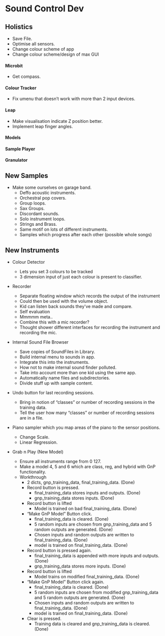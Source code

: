 # Sound Control Dev

## Holistics
* Save File.
* Optimise all sensors.
* Change colour scheme of app
* Change colour scheme/design of max GUI

#### Microbit
* Get compass.

#### Colour Tracker
* Fix umenu that doesn’t work with more than 2 input devices.

#### Leap
* Make visualisation indicate Z position better.
* Implement leap finger angles.

#### Models

#### Sample Player


#### Granulator

## New Samples
* Make some ourselves on garage band.
    * Deffo acoustic instruments.
    * Orchestral pop covers.
    * Group loops.
    * Sax Groups.
    * Discordant sounds.
    * Solo instrument loops.
    * Strings and Brass.
    * Same motif on lots of different instruments.
    * Samples which progress after each other (possible whole songs)


## New Instruments
* Colour Detector
    * Lets you set 3 colours to be tracked
    * 3 dimension input of just each colour is present to classifier.

* Recorder
    * Separate floating window which records the output of the instrument
    * Could then be used with the volume object.
    * Kid can listen back sounds they've made and compare.
    * Self evaluation
    * Mmmmm meta..
    * Combine this with a mic recorder?
    * Thought shower different interfaces for recording the instrument and recording the mic.

* Internal Sound File Browser
    * Save copies of SoundFiles in Library.
    * Build internal menu to sounds in app.
    * Integrate this into the instruments.
    * How not to make internal sound finder polluted.
    * Take into account more than one kid using the same app.
    * Automatically name files and subdirectories.
    * Divide stuff up with sample content.

* Undo button for last recording sessions.
    * Bring in notion of “classes” or number of recording sessions in the training data.
    * Tell the user how many “classes” or number of recording sessions are in a file.

* Piano sampler which you map areas of the piano to the sensor positions.
    * Change Scale.
    * Linear Regression.

* Grab n Play (New Model)
	* Ensure all instruments range from 0 127.
	* Make a model 4, 5 and 6 which are class, reg, and hybrid with GnP functionality.
	* Workthrough
		* 2 dicts, gnp_training_data, final_training_data. (Done)
		* Record button is pressed.
			* final_training_data stores inputs and outputs. (Done)
			* gnp_training_data stores inputs. (Done)
		* Record button is lifted 
			* Model is trained on bad final_training_data. (Done)
		* “Make GnP Model” Button click.
			* final_training_data is cleared. (Done)
			* 5 random inputs are chosen from gnp_training_data and 5 random outputs are generated. (Done)
			* Chosen inputs and random  outputs are written to final_training_data. (Done)
			* model is trained on final_training_data. (Done)
		* Record button is pressed again.
			* final_training_data is appended with more inputs and outputs. (Done)
			* gnp_training_data stores more inputs. (Done)
		* Record button is lifted 
			* Model trains on modified final_training_data. (Done)
		* “Make GnP Model” Button click again.
			* final_training_data is cleared. (Done)
			* 5 random inputs are chosen from modified gnp_training_data and 5 random outputs are generated. (Done)
			* Chosen inputs and random  outputs are written to final_training_data. (Done)
			* model is trained on final_training_data. (Done)
		* Clear is pressed.
			* Training data is cleared and gnp_training_data is cleared. (Done)





